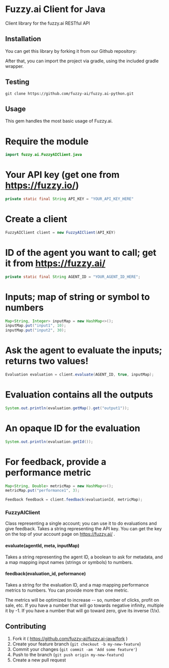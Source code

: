 # Fuzzy.ai Client for Java

Client library for the fuzzy.ai RESTful API

## Installation

You can get this library by forking it from our Github repository:

After that, you can import the project via gradle, using the included gradle wrapper.

## Testing

```
git clone https://github.com/fuzzy-ai/fuzzy.ai-python.git
```

## Usage

This gem handles the most basic usage of Fuzzy.ai.

# Require the module

```java
import fuzzy.ai.FuzzyAIClient.java
```

# Your API key (get one from https://fuzzy.io/)

```java
private static final String API_KEY = "YOUR_API_KEY_HERE"
```

# Create a client

```java
FuzzyAIClient client = new FuzzyAIClient(API_KEY)
```

# ID of the agent you want to call; get it from https://fuzzy.ai/

```java
private static final String AGENT_ID = "YOUR_AGENT_ID_HERE";
```

# Inputs; map of string or symbol to numbers

```java
Map<String, Integer> inputMap = new HashMap<>();
inputMap.put("input1", 10);
inputMap.put("input2", 30);
```

# Ask the agent to evaluate the inputs; returns two values!

```java
Evaluation evaluation = client.evaluate(AGENT_ID, true, inputMap);
```

# Evaluation contains all the outputs

```java
System.out.println(evaluation.getMap().get("output1"));
```

# An opaque ID for the evaluation

```java
System.out.println(evaluation.getId());
```

# For feedback, provide a performance metric

```java
Map<String, Double> metricMap = new HashMap<>();
metricMap.put("performance1", 3);

Feedback feedback = client.feedback(evaluationId, metricMap);
```

### FuzzyAIClient

Class representing a single account; you can use it to do evaluations and give feedback. Takes a string representing the API key. You can get the key on the top of your
account page on https://fuzzy.ai/ .

#### evaluate(agentId, meta, inputMap)

Takes a string representing the agent ID, a boolean to ask for metadata, and a map mapping input names (strings or symbols) to numbers.

#### feedback(evaluation_id, peformance)

Takes a string for the evaluation ID, and a map mapping performance metrics to numbers. You can provide more than one metric.

The metrics will be optimized to increase -- so, number of clicks,
profit on sale, etc. If you have a number that will go towards negative infinity, multiple it by -1. If you have a number that will go toward zero, give its inverse (1/x).

## Contributing

1. Fork it ( https://github.com/fuzzy-ai/fuzzy.ai-java/fork )
2. Create your feature branch (`git checkout -b my-new-feature`)
3. Commit your changes (`git commit -am 'Add some feature'`)
4. Push to the branch (`git push origin my-new-feature`)
5. Create a new pull request
